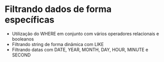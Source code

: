 # Filtrando dados de forma específicas

- Utilização do WHERE em conjunto com vários operadores relacionais e booleanos
- Filtrando string de forma dinâmica com LIKE
- Filtrando datas com DATE, YEAR, MONTH, DAY, HOUR, MINUTE e SECOND